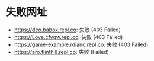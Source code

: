 # 失败网址
- https://deo.babox.repl.co: 失败 (403
Failed)
- https://Love.cfvqw.repl.co: 失败 (403
Failed)
- https://game-example.rdianc.repl.co: 失败 (403
Failed)
- https://aro.flinthill.repl.co: 失败 (Failed)
